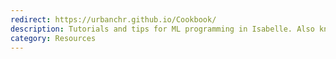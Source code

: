 ```yaml
---
redirect: https://urbanchr.github.io/Cookbook/
description: Tutorials and tips for ML programming in Isabelle. Also known as the Isabelle/ML Cookbook.
category: Resources
---
```

